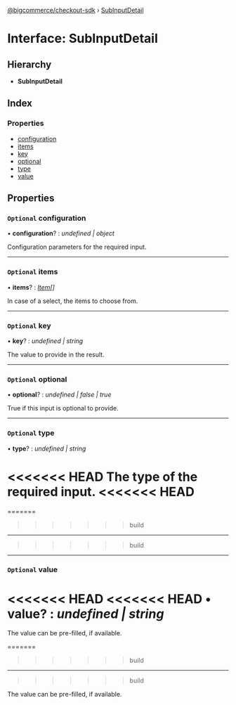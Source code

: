 [@bigcommerce/checkout-sdk](../README.md) › [SubInputDetail](subinputdetail.md)

# Interface: SubInputDetail

## Hierarchy

* **SubInputDetail**

## Index

### Properties

* [configuration](subinputdetail.md#optional-configuration)
* [items](subinputdetail.md#optional-items)
* [key](subinputdetail.md#optional-key)
* [optional](subinputdetail.md#optional-optional)
* [type](subinputdetail.md#optional-type)
* [value](subinputdetail.md#optional-value)

## Properties

### `Optional` configuration

• **configuration**? : *undefined | object*

Configuration parameters for the required input.

___

### `Optional` items

• **items**? : *[Item](item.md)[]*

In case of a select, the items to choose from.

___

### `Optional` key

• **key**? : *undefined | string*

The value to provide in the result.

___

### `Optional` optional

• **optional**? : *undefined | false | true*

True if this input is optional to provide.

___

### `Optional` type

• **type**? : *undefined | string*

<<<<<<< HEAD
The type of the required input.
<<<<<<< HEAD
=======

=======
>>>>>>> build
___
<a id="value"></a>
>>>>>>> build

___

### `Optional` value

<<<<<<< HEAD
<<<<<<< HEAD
• **value**? : *undefined | string*
=======
The value can be pre-filled, if available.

=======
>>>>>>> build
___
>>>>>>> build

The value can be pre-filled, if available.
